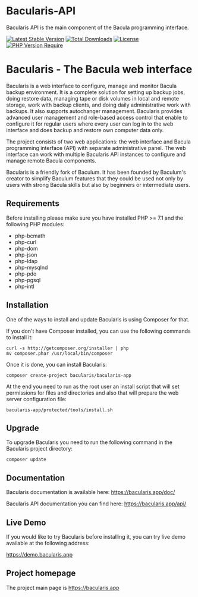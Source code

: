 # Bacularis-API

Bacularis API is the main component of the Bacula programming interface.


[![Latest Stable Version](http://poser.pugx.org/bacularis/bacularis-api/v)](https://packagist.org/packages/bacularis/bacularis-api)
[![Total Downloads](http://poser.pugx.org/bacularis/bacularis-api/downloads)](https://packagist.org/packages/bacularis/bacularis-api)
[![License](http://poser.pugx.org/bacularis/bacularis-api/license)](https://packagist.org/packages/bacularis/bacularis-api)
[![PHP Version Require](http://poser.pugx.org/bacularis/bacularis-api/require/php)](https://packagist.org/packages/bacularis/bacularis-api)

# Bacularis - The Bacula web interface

Bacularis is a web interface to configure, manage and monitor Bacula backup environment. It is a complete solution for setting up backup jobs, doing restore data, managing tape or disk volumes in local and remote storage, work with backup clients, and doing daily administrative work with backups. It also supports autochanger management. Bacularis provides advanced user management and role-based access control that enable to configure it for regular users where every user can log in to the web interface and does backup and restore own computer data only.

The project consists of two web applications: the web interface and Bacula programming interface (API) with separate administrative panel. The web interface can work with multiple Bacularis API instances to configure and manage remote Bacula components.

Bacularis is a friendly fork of Baculum. It has been founded by Baculum's creator to simplify Baculum features that they could be used not only by users with strong Bacula skills but also by beginners or intermediate users.

## Requirements

Before installing please make sure you have installed PHP >= 7.1 and the following PHP modules:

 - php-bcmath
 - php-curl
 - php-dom
 - php-json
 - php-ldap
 - php-mysqlnd
 - php-pdo
 - php-pgsql
 - php-intl

## Installation

One of the ways to install and update Bacularis is using Composer for that.

If you don't have Composer installed, you can use the following commands to install it:

```
curl -s http://getcomposer.org/installer | php
mv composer.phar /usr/local/bin/composer
```

Once it is done, you can install Bacularis:

```
composer create-project bacularis/bacularis-app
```

At the end you need to run as the root user an install script that will set permissions for files and directories and also that will prepare the web server configuration file:

```
bacularis-app/protected/tools/install.sh
```

## Upgrade

To upgrade Bacularis you need to run the following command in the Bacularis project directory:

```
composer update
```

## Documentation

Bacularis documentation is available here: https://bacularis.app/doc/

Bacularis API documentation you can find here: https://bacularis.app/api/

## Live Demo

If you would like to try Bacularis before installing it, you can try live demo available at the following address:

https://demo.bacularis.app

## Project homepage

The project main page is https://bacularis.app
